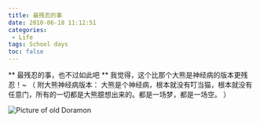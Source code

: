 ```yaml
---
title: 最残忍的事
date: 2010-06-18 11:12:51
categories:
 - Life
tags: School days
toc: false
---
```


** 最残忍的事，也不过如此吧 **
我觉得，这个比那个大熊是神经病的版本更残忍！~
（
附大熊神经病版本：
大熊是个神经病，根本就没有叮当猫，根本就没有任意门，所有的一切都是大熊臆想出来的。都是一场梦，都是一场空。
）
<!-- more -->

![Picture of old Doramon](robot.jpg)